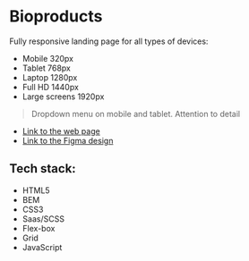 # Bioproducts
Fully responsive landing page for all types of devices:
- Mobile 320px
- Tablet 768px
- Laptop 1280px
- Full HD 1440px
- Large screens 1920px
> Dropdown menu on mobile and tablet. Attention to detail
- [Link to the web page](https://Allrightman.github.io/Bioproducts/)
- [Link to the Figma design](https://www.figma.com/file/Fz588JKGuPS2Bk21De4KE5/brand_of_eco-cosmetics-(Edit)?node-id=1%3A2)
## Tech stack:
- HTML5
- BEM
- CSS3
- Saas/SCSS
- Flex-box
- Grid
- JavaScript
